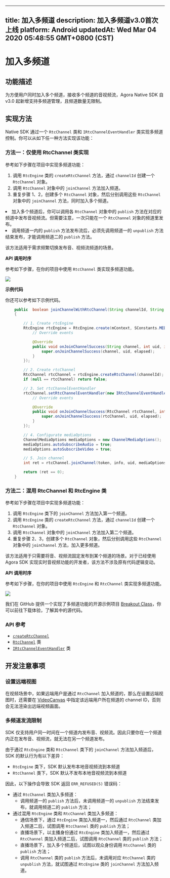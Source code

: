 
---
title: 加入多频道
description: 加入多频道v3.0首次上线
platform: Android
updatedAt: Wed Mar 04 2020 05:48:55 GMT+0800 (CST)
---
# 加入多频道
## 功能描述

为方便用户同时加入多个频道，接收多个频道的音视频流，Agora Native SDK 自 v3.0 起新增支持多频道管理，且频道数量无限制。

## 实现方法
Native SDK 通过一个 `RtcChannel` 类和 `IRtcChannelEventHandler` 类实现多频道控制。你可以从如下任一种方法实现该功能：

### 方法一：仅使用 RtcChannel 类实现

参考如下步骤在项目中实现多频道功能：

1. 调用 `RtcEngine` 类的 `createRtcChannel` 方法，通过 `channelId` 创建一个 `RtcChannel` 对象。
2. 调用 `RtcChannel` 对象中的 `joinChannel` 方法加入频道。
3. 重复步骤 1、2，创建多个 `RtcChannel` 对象，然后分别调用这些 `RtcChannel` 对象中的 `joinChannel` 方法，同时加入多个频道。

<div class="alert note">
	<li>加入多个频道后，你可以调用各 <code>RtcChannel</code> 对象中的 <code>publish</code> 方法在对应的频道中发布音视频流。但需要注意，一次只能在一个 <code>RtcChannel</code> 对象的频道里发布。
	<li>调用频道一内的 <code>publish</code> 方法发布流后，必须先调用频道一的 <code>unpublish</code> 方法结束发布，才能调用频道二的 <code>publish</code> 方法。</div>

该方法适用于需求频繁切换发布音、视频流频道的场景。

**API 调用时序**

参考如下步骤，在你的项目中使用 `RtcChannel` 类实现多频道功能。

![](https://web-cdn.agora.io/docs-files/1575868780563)

**示例代码**

你还可以参考如下示例代码。

```Java
    public  boolean joinChannelWithRtcChannel(String channelId, String token, String info, int uid)
    {

        // 1. Create rtcEngine
        RtcEngine rtcEngine = RtcEngine.create(mContext, SConstants.MEDIA_APP_ID, new IRtcEngineEventHandler() {
            // Override events

            @Override
            public void onJoinChannelSuccess(String channel, int uid, int elapsed) {
                super.onJoinChannelSuccess(channel, uid, elapsed);
            }
        });

        // 2. Create rtcChannel
        RtcChannel rtcChannel = rtcEngine.createRtcChannel(channelId);
        if (null == rtcChannel) return false;

        // 3. Set rtcChannelEventHandler
        rtcChannel.setRtcChannelEventHandler(new IRtcChannelEventHandler() {
            // Override events

            @Override
            public void onJoinChannelSuccess(RtcChannel rtcChannel, int uid, int elapsed) {
                super.onJoinChannelSuccess(rtcChannel, uid, elapsed);
            }
        });

        // 4. Configurate mediaOptions
        ChannelMediaOptions mediaOptions = new ChannelMediaOptions();
        mediaOptions.autoSubscribeAudio = true;
        mediaOptions.autoSubscribeVideo = true;

        // 5. Join channel
        int ret = rtcChannel.joinChannel(token, info, uid, mediaOptions);

        return (ret == 0);
    }
```

### 方法二：混用 RtcChannel 和 RtcEngine 类

参考如下步骤在项目中实现多频道功能：

1. 调用 `RtcEngine` 类下的 `joinChannel` 方法加入第一个频道。
2. 调用 `RtcEngine` 类的 `createRtcChannel` 方法，通过 `channelId` 创建一个 `RtcChannel` 对象。
3. 调用 `RtcChannel` 对象中的 `joinChannel` 方法加入第二个频道。
4. 重复步骤 2、3，创建多个 `RtcChannel` 对象，然后分别调用这些 `RtcChannel` 对象中的 `joinChannel` 方法，加入更多频道。

该方法适用于只需要将音、视频流固定发布到某个频道的场景。对于已经使用 Agora SDK 实现实时音视频功能的开发者，该方法不涉及原有代码逻辑变动。

**API 调用时序**

参考如下步骤，在你的项目中使用 `RtcEngine` 和 `RtcChannel` 类实现多频道功能。

![](https://web-cdn.agora.io/docs-files/1575868802804)

我们在 GitHub 提供一个实现了多频道功能的开源示例项目 [Breakout Class](https://github.com/AgoraIO-Usecase/Breakout-Class/tree/master/breakout-android)，你可以前往下载体验，了解其中的源代码。

### API 参考

- [`createRtcChannel`](https://docs.agora.io/cn/Video/API%20Reference/java/v3.0.0/classio_1_1agora_1_1rtc_1_1_rtc_engine.html#a9eb0770851a8ba489564f72f9b280bca)
- [`RtcChannel`](https://docs.agora.io/cn/Video/API%20Reference/java/v3.0.0/classio_1_1agora_1_1rtc_1_1_rtc_channel.html) 类
- [`IRtcChannelEventHandler`](https://docs.agora.io/cn/Video/API%20Reference/java/v3.0.0/classio_1_1agora_1_1rtc_1_1_i_rtc_channel_event_handler.html) 类

## 开发注意事项

### 设置远端视图

在视频场景中，如果远端用户是通过 `RtcChannel` 加入频道的，那么在设置远端视图时，还需要在 [VideoCanvas](https://docs.agora.io/cn/Video/API%20Reference/java/v3.0.0/classio_1_1agora_1_1rtc_1_1video_1_1_video_canvas.html)  中指定该远端用户所在频道的 channel ID，否则会无法渲染出远端视频画面。

### 多频道发流限制

SDK 仅支持用户同一时间在一个频道内发布音、视频流。因此只要你在一个频道内正在发布音、视频流，就无法在另一个频道发布。

由于通过 `RtcEngine` 类和 `RtcChannel` 类下的 `joinChannel` 方法加入频道后，SDK 的默认行为有以下差异：

- `RtcEngine` 类下，SDK 默认发布本地音视频流到本频道
- `RtcChannel` 类下，SDK 默认不发布本地音视频流到本频道

因此，以下操作会导致 SDK 返回 `ERR_REFUSED(5)` 错误码：

- 通过 `RtcChannel` 类加入多频道：
  - 调用频道一的 `publish` 方法后，未调用频道一的 `unpublish` 方法结束发布，就调用频道二的 `publish` 方法；
- 通过混用 `RtcEngine` 类和 `RtcChannel` 类加入多频道：
  - 通信场景下，通过 `RtcEngine` 类加入频道一，然后通过 `RtcChannel` 类加入频道二后，试图调用 `RtcChannel` 类的 `publish` 方法；
  - 直播场景下，以主播身份通过 `RtcEngine` 类加入频道一，然后通过 `RtcChannel` 类加入频道二后，试图调用 `RtcChannel` 类的 `publish` 方法；
  - 直播场景下，加入多个频道后，试图以观众身份调用 `RtcChannel` 类的 `publish` 方法；
  - 调用 `RtcChannel` 类的 `publish` 方法后，未调用对应 `RtcChannel` 类的 `unpublish` 方法，就试图通过 `RtcEngine` 类的 `joinChannel` 方法加入频道。



